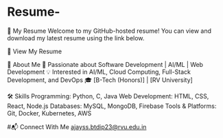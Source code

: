# Resume-
📄 My Resume
Welcome to my GitHub-hosted resume! You can view and download my latest resume using the link below.

🔗 View My Resume

📌 About Me
🚀 Passionate about Software Development | AI/ML | Web Development
💡 Interested in AI/ML, Cloud Computing, Full-Stack Development, and DevOps
🎓 [B-Tech (Honors)] | [RV University]


🛠 Skills
Programming: Python, C, Java
Web Development: HTML, CSS, React, Node.js
Databases: MySQL, MongoDB, Firebase
Tools & Platforms: Git, Docker, Kubernetes, AWS

#📬 Connect With Me
ajayss.btdip23@rvu.edu.in





